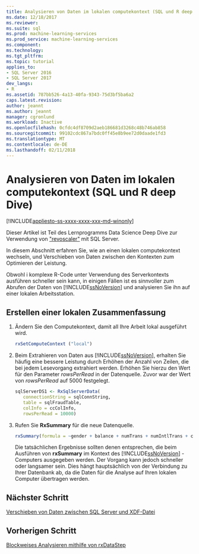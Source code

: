 ```yaml
---
title: Analysieren von Daten im lokalen computekontext (SQL und R deep Dive) | Microsoft Docs
ms.date: 12/18/2017
ms.reviewer: 
ms.suite: sql
ms.prod: machine-learning-services
ms.prod_service: machine-learning-services
ms.component: 
ms.technology: 
ms.tgt_pltfrm: 
ms.topic: tutorial
applies_to:
- SQL Server 2016
- SQL Server 2017
dev_langs:
- R
ms.assetid: 787bb526-4a13-40fa-9343-75d3bf5ba6a2
caps.latest.revision: 
author: jeannt
ms.author: jeannt
manager: cgronlund
ms.workload: Inactive
ms.openlocfilehash: 0cfdc4df8709d2aeb186681d3268c48b746ab858
ms.sourcegitcommit: 99102cdc867a7bdc0ff45e8b9ee72d0daade1fd3
ms.translationtype: MT
ms.contentlocale: de-DE
ms.lasthandoff: 02/11/2018
---
```

# <a name="analyze-data-in-local-compute-context-sql-and-r-deep-dive"></a>Analysieren von Daten im lokalen computekontext (SQL und R deep Dive)
[!INCLUDE[appliesto-ss-xxxx-xxxx-xxx-md-winonly](../../includes/appliesto-ss-xxxx-xxxx-xxx-md-winonly.md)]

Dieser Artikel ist Teil des Lernprogramms Data Science Deep Dive zur Verwendung von ["revoscaler"](https://docs.microsoft.com/machine-learning-server/r-reference/revoscaler/revoscaler) mit SQL Server.

In diesem Abschnitt erfahren Sie, wie an einen lokalen computekontext wechseln, und Verschieben von Daten zwischen den Kontexten zum Optimieren der Leistung.

Obwohl i komplexe R-Code unter Verwendung des Serverkontexts ausführen schneller sein kann, in einigen Fällen ist es sinnvoller zum Abrufen der Daten von [!INCLUDE[ssNoVersion](../../includes/ssnoversion-md.md)] und analysieren Sie ihn auf einer lokalen Arbeitsstation.

## <a name="create-a-local-summary"></a>Erstellen einer lokalen Zusammenfassung

1. Ändern Sie den Computekontext, damit all Ihre Arbeit lokal ausgeführt wird.
  
    ```R
    rxSetComputeContext ("local")
    ```
  
2. Beim Extrahieren von Daten aus [!INCLUDE[ssNoVersion](../../includes/ssnoversion-md.md)], erhalten Sie häufig eine bessere Leistung durch Erhöhen der Anzahl von Zeilen, die bei jedem Lesevorgang extrahiert werden.  Erhöhen Sie hierzu den Wert für den Parameter *rowsPerRead* in der Datenquelle. Zuvor war der Wert von *rowsPerRead* auf 5000 festgelegt.
  
    ```R
    sqlServerDS1 <- RxSqlServerData(
       connectionString = sqlConnString,
       table = sqlFraudTable,
       colInfo = ccColInfo,
       rowsPerRead = 10000)
    ```

3. Rufen Sie **RxSummary** für die neue Datenquelle.
  
    ```R
    rxSummary(formula = ~gender + balance + numTrans + numIntlTrans + creditLine, data = sqlServerDS1)
    ```
  
    Die tatsächlichen Ergebnisse sollten denen entsprechen, die beim Ausführen von **rxSummary** im Kontext des [!INCLUDE[ssNoVersion](../../includes/ssnoversion-md.md)] -Computers ausgegeben werden.  Der Vorgang kann jedoch schneller oder langsamer sein. Dies hängt hauptsächlich von der Verbindung zu Ihrer Datenbank ab, da die Daten für die Analyse auf Ihren lokalen Computer übertragen werden.

## <a name="next-step"></a>Nächster Schritt

[Verschieben von Daten zwischen SQL Server und XDF-Datei](../../advanced-analytics/tutorials/deepdive-move-data-between-sql-server-and-xdf-file.md)

## <a name="previous-step"></a>Vorherigen Schritt

[Blockweises Analysieren mithilfe von rxDataStep](../../advanced-analytics/tutorials/deepdive-perform-chunking-analysis-using-rxdatastep.md)
